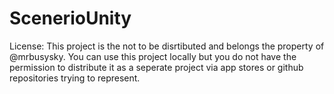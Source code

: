 # ScenerioUnity

License:
This project is the not to be disrtibuted and belongs the property of @mrbusysky.
You can use this project locally but you do not have the permission to distribute it as a seperate project via app stores or github repositories trying to represent.
 
